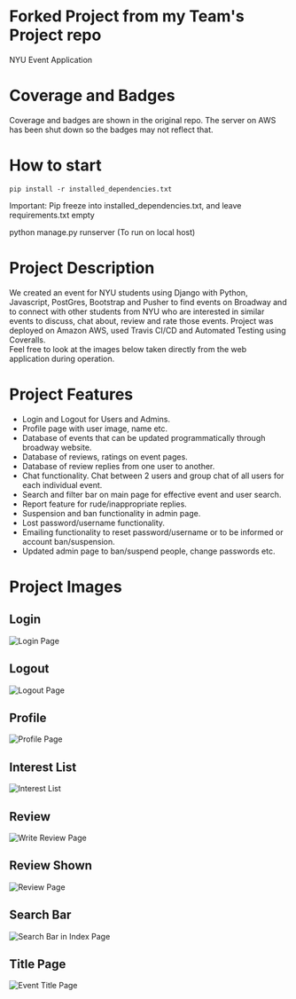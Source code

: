 # Forked Project from my Team's Project repo

NYU Event Application

# Coverage and Badges
Coverage and badges are shown in the original repo. The server on AWS has been shut down so the badges may not reflect that.


# How to start

`pip install -r installed_dependencies.txt`

Important: Pip freeze into installed_dependencies.txt, and leave requirements.txt empty

python manage.py runserver (To run on local host)

# Project Description
We created an event for NYU students using Django with Python, Javascript, PostGres, Bootstrap and Pusher to find events on Broadway and to connect with other students from NYU who are interested in similar events to discuss, chat about, review and rate those events. Project was deployed on Amazon AWS, used Travis CI/CD and Automated Testing using Coveralls. \
Feel free to look at the images below taken directly from the web application during operation.

# Project Features
- Login and Logout for Users and Admins.
- Profile page with user image, name etc.
- Database of events that can be updated programmatically through broadway website.
- Database of reviews, ratings  on event pages.
- Database of review replies from one user to another.
- Chat functionality. Chat between 2 users and group chat of all users for each individual event.
- Search and filter bar on main page for effective event and user search.
- Report feature for rude/inappropriate replies.
- Suspension and ban functionality in admin page.
- Lost password/username functionality.
- Emailing functionality to reset password/username or to be informed or account ban/suspension.
- Updated admin page to ban/suspend people, change passwords etc.

# Project Images
## Login
![Login Page](images/NYU-Event-Login.jpg)
## Logout
![Logout Page](images/NYU-Event-Logout.png)
## Profile
![Profile Page](images/NYU-Event-Profile.jpg)
## Interest List
![Interest List](images/NYU-Event-Interest-List.jpg)
## Review
![Write Review Page](images/NYU-Event-Review.jpg)
## Review Shown
![Review Page](images/NYU-Event-Review-Shown.jpg)
## Search Bar
![Search Bar in Index Page](images/NYU-Event-Search-Bar.jpg)
## Title Page
![Event Title Page](images/NYU-Event-Title-Page.jpg)
